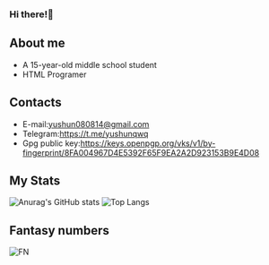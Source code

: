 <html>
 <body>
  
 </body>
</html>

### Hi there!👋
## About me
- A 15-year-old middle school student
- HTML Programer
## Contacts
- E-mail:yushun080814@gmail.com
- Telegram:https://t.me/yushunqwq
- Gpg public key:https://keys.openpgp.org/vks/v1/by-fingerprint/8FA004967D4E5392F65F9EA2A2D923153B9E4D08
## My Stats
![Anurag's GitHub stats](https://github-readme-stats-git-masterrstaa-rickstaa.vercel.app/api?username=yushunqwq&show_icons=true)
![Top Langs](https://github-readme-stats-git-masterrstaa-rickstaa.vercel.app/api/top-langs/?username=yushunqwq)
## Fantasy numbers
![FN](https://count.getloli.com/get/@yushunqwq?theme=moebooru)

